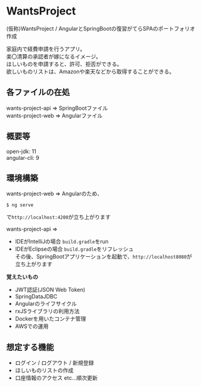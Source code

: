 # WantsProject
(仮称)WantsProject / AngularとSpringBootの復習がてらSPAのポートフォリオ作成

家庭内で経費申請を行うアプリ。  
楽〇清算の承認者が嫁になるイメージ。  
ほしいものを申請すると、許可、拒否ができる。  
欲しいものリストは、Amazonや楽天などから取得することができる。  

## 各ファイルの在処
wants-project-api => SpringBootファイル  
wants-project-web => Angularファイル

## 概要等
open-jdk: 11  
angular-cli: 9

## 環境構築
wants-project-web => Angularのため、
```
$ ng serve
```
で`http://localhost:4200`が立ち上がります 

wants-project-api => 
* IDEがIntelliJの場合
`build.gradle`をrun  
* IDEがEclipseの場合
`build.gradle`をリフレッシュ  
その後、SpringBootアプリケーションを起動で、`http://localhost8080`が立ち上がります
 
**覚えたいもの** 
 - JWT認証(JSON Web Token)
 - SpringDataJDBC
 - Angularのライフサイクル
 - rxJSライブラリの利用方法
 - Dockerを用いたコンテナ管理
 - AWSでの運用
 
## 想定する機能
 - ログイン / ログアウト / 新規登録 
 - ほしいものリストの作成
 - 口座情報のアクセス
 etc...順次更新

